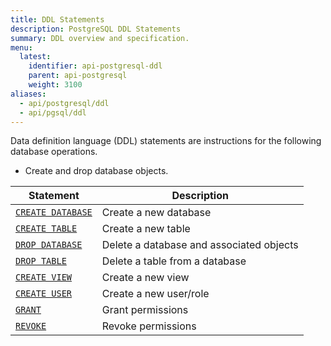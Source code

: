 ```yaml
---
title: DDL Statements
description: PostgreSQL DDL Statements
summary: DDL overview and specification.
menu:
  latest:
    identifier: api-postgresql-ddl
    parent: api-postgresql
    weight: 3100
aliases:
  - api/postgresql/ddl
  - api/pgsql/ddl
---
```


Data definition language (DDL) statements are instructions for the following database operations.

- Create and drop database objects.

Statement | Description |
----------|-------------|
[`CREATE DATABASE`](../ddl_create_database) | Create a new database |
[`CREATE TABLE`](../ddl_create_table) | Create a new table |
[`DROP DATABASE`](../ddl_drop_database) | Delete a database and associated objects |
[`DROP TABLE`](../ddl_drop_table) | Delete a table from a database |
[`CREATE VIEW`](../ddl_create_view) | Create a new view |
[`CREATE USER`](../permissions) | Create a new user/role |
[`GRANT`](../permissions) | Grant permissions|
[`REVOKE`](../permissions) | Revoke permissions |

